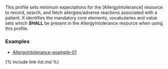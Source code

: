 This profile sets minimum expectations for the [AllergyIntolerance] resource to record, search, and fetch allergies/adverse reactions associated with a patient. It identifies the mandatory core elements, vocabularies and value sets which **SHALL** be present in the AllergyIntolerance resource when using this profile.


### Examples

- [AllergyIntolerance-example-01](AllergyIntolerance-example-01.html)

{% include link-list.md %}
